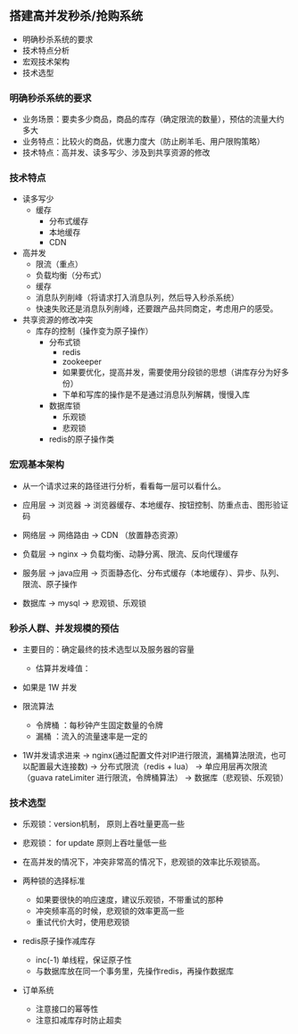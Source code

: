 

## 搭建高并发秒杀/抢购系统

* 明确秒杀系统的要求
* 技术特点分析
* 宏观技术架构
* 技术选型

### 明确秒杀系统的要求
* 业务场景：要卖多少商品，商品的库存（确定限流的数量），预估的流量大约多大
* 业务特点：比较火的商品，优惠力度大（防止刷羊毛、用户限购策略）
* 技术特点：高并发、读多写少、涉及到共享资源的修改

### 技术特点
* 读多写少
    - 缓存
        - 分布式缓存
        - 本地缓存
        - CDN
* 高并发
    - 限流（重点）
    - 负载均衡（分布式）
    - 缓存
    - 消息队列削峰（将请求打入消息队列，然后导入秒杀系统）
    - 快速失败还是消息队列削峰，还要跟产品共同商定，考虑用户的感受。
* 共享资源的修改冲突
    - 库存的控制（操作变为原子操作） 
        - 分布式锁
            - redis
            - zookeeper
            - 如果要优化，提高并发，需要使用分段锁的思想（讲库存分为好多份）
            - 下单和写库的操作是不是通过消息队列解耦，慢慢入库
        - 数据库锁
            - 乐观锁
            - 悲观锁
        - redis的原子操作类

### 宏观基本架构
* 从一个请求过来的路径进行分析，看看每一层可以看什么。

* 应用层 -> 浏览器     ->  浏览器缓存、本地缓存、按钮控制、防重点击、图形验证码
* 网络层 -> 网络路由   ->  CDN （放置静态资源）
* 负载层 -> nginx     ->  负载均衡、动静分离、限流、反向代理缓存
* 服务层 -> java应用   ->  页面静态化、分布式缓存（本地缓存）、异步、队列、限流、原子操作
* 数据库 -> mysql      ->  悲观锁、乐观锁

### 秒杀人群、并发规模的预估
* 主要目的：确定最终的技术选型以及服务器的容量
    - 估算并发峰值：
    
* 如果是 1W 并发

* 限流算法
    - 令牌桶 ：每秒钟产生固定数量的令牌
    - 漏桶 ：流入的流量速率是一定的

* 1W并发请求进来 
    -> nginx(通过配置文件对IP进行限流，漏桶算法限流，也可以配置最大连接数)
    -> 分布式限流（redis + lua）
    -> 单应用层再次限流（guava rateLimiter 进行限流，令牌桶算法）
    -> 数据库（悲观锁、乐观锁）

### 技术选型
* 乐观锁：version机制， 原则上吞吐量更高一些
* 悲观锁： for update 原则上吞吐量低一些
* 在高并发的情况下，冲突非常高的情况下，悲观锁的效率比乐观锁高。
* 两种锁的选择标准
    - 如果要很快的响应速度，建议乐观锁，不带重试的那种
    - 冲突频率高的时候，悲观锁的效率更高一些
    - 重试代价大时，使用悲观锁
* redis原子操作减库存
    - inc(-1) 单线程，保证原子性
    - 与数据库放在同一个事务里，先操作redis，再操作数据库

* 订单系统
    - 注意接口的幂等性
    - 注意扣减库存时防止超卖




    
















